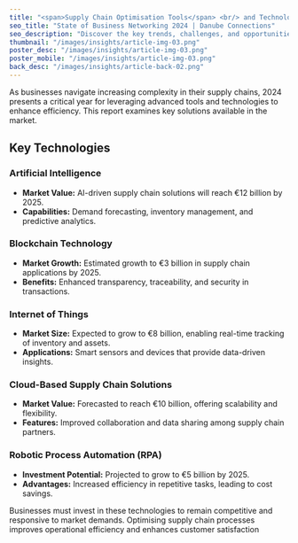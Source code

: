 ```yaml
---
title: "<span>Supply Chain Optimisation Tools</span> <br/> and Technologies <br/> 2025"
seo_title: "State of Business Networking 2024 | Danube Connections"
seo_description: "Discover the key trends, challenges, and opportunities in business networking for 2024, with insights on digital platforms, hybrid events, and diversity."
thumbnail: "/images/insights/article-img-03.png"
poster_desc: "/images/insights/article-img-03.png"
poster_mobile: "/images/insights/article-img-03.png"
back_desc: "/images/insights/article-back-02.png"
--- 
```



As businesses navigate increasing complexity in their supply chains, 2024 presents a critical year for leveraging advanced tools and technologies to enhance efficiency. This report examines key solutions available in the market.


<span class="line"></span>

## Key Technologies

### Artificial Intelligence

- **Market Value:** AI-driven supply chain solutions will reach €12 billion by 2025.
- **Capabilities:** Demand forecasting, inventory management, and predictive analytics.

### Blockchain Technology

- **Market Growth:** Estimated growth to €3 billion in supply chain applications by 2025.
- **Benefits:** Enhanced transparency, traceability, and security in transactions.

### Internet of Things

- **Market Size:** Expected to grow to €8 billion, enabling real-time tracking of inventory and assets.
- **Applications:** Smart sensors and devices that provide data-driven insights.

### Cloud-Based Supply Chain Solutions

- **Market Value:** Forecasted to reach €10 billion, offering scalability and flexibility.
- **Features:** Improved collaboration and data sharing among supply chain partners.

### Robotic Process Automation (RPA)

- **Investment Potential:** Projected to grow to €5 billion by 2025.
- **Advantages:** Increased efficiency in repetitive tasks, leading to cost savings.

<span class="line"></span>

Businesses must invest in these technologies to remain competitive and responsive to market demands. Optimising supply chain processes improves operational efficiency and enhances customer satisfaction